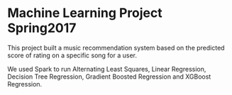 
# Machine Learning Project Spring2017

This project built a music recommendation system based on the predicted score of rating on a specific song for a user.

We used Spark to run Alternating Least Squares, Linear Regression, Decision Tree Regression, Gradient Boosted Regression and XGBoost Regression.  

